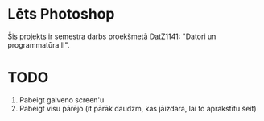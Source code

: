 # Lēts Photoshop
Šis projekts ir semestra darbs proekšmetā DatZ1141: "Datori un programmatūra II".

# TODO
1. Pabeigt galveno screen'u
2. Pabeigt visu pārējo (it pārāk daudzm, kas jāizdara, lai to aprakstītu šeit)
